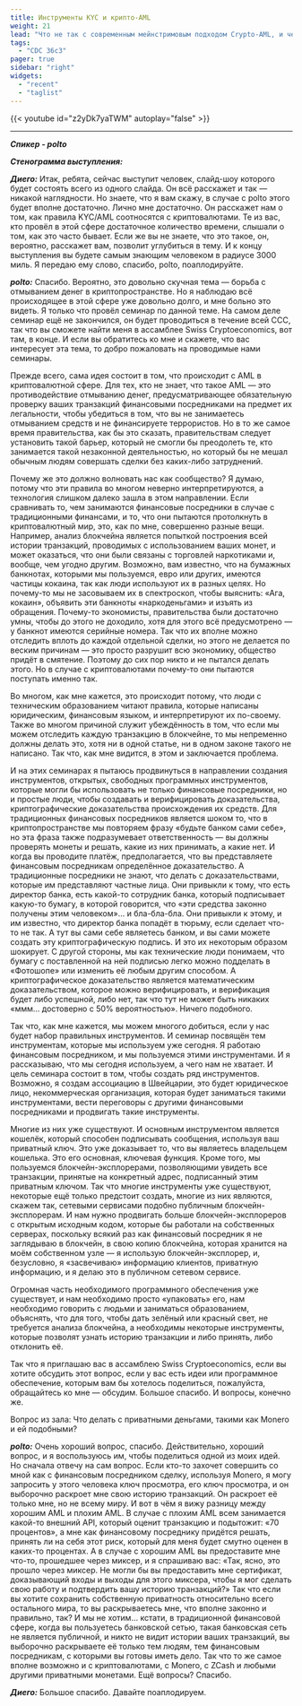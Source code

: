 ```yaml
---
title: Инструменты KYC и крипто-AML
weight: 21
lead: "Что не так с современным мейнстримовым подходом Crypto-AML, и чем он опасен для нашей экономики и общества? Чего от нас требуют законы, и какие ответы даёт на эти вопросы криптография? Стартовый семинар по инструментам Crypto-AML."
tags:
  - "CDC 36c3"
pager: true
sidebar: "right"
widgets:
  - "recent"
  - "taglist"
---
```


{{< youtube id="z2yDk7yaTWM" autoplay="false" >}}

---

_**Спикер - polto**_

_**Стенограмма выступления:**_

_**Диего:**_ Итак, ребята, сейчас выступит человек, слайд-шоу которого будет состоять всего из одного слайда. Он всё расскажет и так — никакой наглядности. Но знаете, что я вам скажу, в случае с polto этого будет вполне достаточно. Лично мне достаточно. Он расскажет нам о том, как правила KYC/AML соотносятся с криптовалютами. Те из вас, кто провёл в этой сфере достаточное количество времени, слышали о том, как это часто бывает. Если же вы не знаете, что это такое, он, вероятно, расскажет вам, позволит углубиться в тему. И к концу выступления вы будете самым знающим человеком в радиусе 3000 миль. Я передаю ему слово, спасибо, polto, поаплодируйте.

_**polto:**_ Спасибо. Вероятно, это довольно скучная тема — борьба с отмыванием денег в криптопространстве. Но я наблюдаю всё происходящее в этой сфере уже довольно долго, и мне больно это видеть. Я только что провёл семинар по данной теме. На самом деле семинар ещё не закончился, он будет проводиться в течение всей CCC, так что вы сможете найти меня в ассамблее Swiss Cryptoeconomics, вот там, в конце. И если вы обратитесь ко мне и скажете, что вас интересует эта тема, то добро пожаловать на проводимые нами семинары.

Прежде всего, сама идея состоит в том, что происходит с AML в криптовалютной сфере. Для тех, кто не знает, что такое AML — это противодействие отмыванию денег, предусматривающее обязательную проверку ваших транзакций финансовыми посредниками на предмет их легальности, чтобы убедиться в том, что вы не занимаетесь отмыванием средств и не финансируете террористов. Но в то же самое время правительства, как бы это сказать, правительствам следует установить такой барьер, который не смогли бы преодолеть те, кто занимается такой незаконной деятельностью, но который бы не мешал обычным людям совершать сделки без каких-либо затруднений.

Почему же это должно волновать нас как сообщество? Я думаю, потому что эти правила во многом неверно интерпретируются, а технология слишком далеко зашла в этом направлении. Если сравнивать то, чем занимаются финансовые посредники в случае с традиционными финансами, и то, что они пытаются протолкнуть в криптовалютный мир, это, как по мне, совершенно разные вещи. Например, анализ блокчейна является попыткой построения всей истории транзакций, проводимых с использованием ваших монет, и может оказаться, что они были связаны с торговлей наркотиками и, вообще, чем угодно другим. Возможно, вам известно, что на бумажных банкнотах, которыми мы пользуемся, евро или других, имеются частицы кокаина, так как люди используют их в разных целях. Но почему-то мы не засовываем их в спектроскоп, чтобы выяснить: «Ага, кокаин», объявить эти банкноты «наркоденьгами» и изъять из обращения. Почему-то экономисты, правительства были достаточно умны, чтобы до этого не доходило, хотя для этого всё предусмотрено — у банкнот имеются серийные номера. Так что их вполне можно отследить вплоть до каждой отдельной сделки, но этого не делается по веским причинам — это просто разрушит всю экономику, общество придёт в смятение. Поэтому до сих пор никто и не пытался делать этого. Но в случае с криптовалютами почему-то они пытаются поступать именно так.

Во многом, как мне кажется, это происходит потому, что люди с техническим образованием читают правила, которые написаны юридическим, финансовым языком, и интерпретируют их по-своему. Также во многом причиной служит убеждённость в том, что если мы можем отследить каждую транзакцию в блокчейне, то мы непременно должны делать это, хотя ни в одной статье, ни в одном законе такого не написано. Так что, как мне видится, в этом и заключается проблема.

И на этих семинарах я пытаюсь продвинуться в направлении создания инструментов, открытых, свободных программных инструментов, которые могли бы использовать не только финансовые посредники, но и простые люди, чтобы создавать и верифицировать доказательства, криптографические доказательства происхождения их средств. Для традиционных финансовых посредников является шоком то, что в криптопространстве мы повторяем фразу «будьте банком сами себе», но эта фраза также подразумевает ответственность — вы должны проверять монеты и решать, какие из них принимать, а какие нет. И когда вы проводите платёж, предполагается, что вы представляете финансовым посредникам определённое доказательство. А традиционные посредники не знают, что делать с доказательствами, которые им представляют частные лица. Они привыкли к тому, что есть директор банка, есть какой-то сотрудник банка, который подписывает какую-то бумагу, в которой говорится, что «эти средства законно получены этим человеком»… и бла-бла-бла. Они привыкли к этому, и им известно, что директор банка попадёт в тюрьму, если сделает что-то не так. А тут вы сами себе являетесь банком, и вы сами можете создать эту криптографическую подпись. И это их некоторым образом шокирует. С другой стороны, мы как технические люди понимаем, что бумагу с поставленной на ней подписью легко можно подделать в «Фотошопе» или изменить её любым другим способом. А криптографическое доказательство является математическим доказательством, которое можно верифицировать, и верификация будет либо успешной, либо нет, так что тут не может быть никаких «ммм… достоверно с 50% вероятностью». Ничего подобного.

Так что, как мне кажется, мы можем многого добиться, если у нас будет набор правильных инструментов. И семинар посвящён тем инструментам, которые мы используем уже сегодня. Я работаю финансовым посредником, и мы пользуемся этими инструментами. И я рассказываю, что мы сегодня используем, а чего нам не хватает. И цель семинара состоит в том, чтобы создать ряд инструментов. Возможно, я создам ассоциацию в Швейцарии, это будет юридическое лицо, некоммерческая организация, которая будет заниматься такими инструментами, вести переговоры с другими финансовыми посредниками и продвигать такие инструменты.

Многие из них уже существуют. И основным инструментом является кошелёк, который способен подписывать сообщения, используя ваш приватный ключ. Это уже доказывает то, что вы являетесь владельцем кошелька. Это его основная, ключевая функция. Кроме того, мы пользуемся блокчейн-эксплорерами, позволяющими увидеть все транзакции, принятые на конкретный адрес, подписанный этим приватным ключом. Так что многие инструменты уже существуют, некоторые ещё только предстоит создать, многие из них являются, скажем так, сетевыми сервисами подобно публичным блокчейн-эксплорерам. И нам нужно продвигать больше блокчейн-эксплореров с открытым исходным кодом, которые бы работали на собственных серверах, поскольку всякий раз как финансовый посредник я не заглядываю в блокчейн, в свою копию блокчейна, которая хранится на моём собственном узле — я использую блокчейн-эксплорер, и, безусловно, я «засвечиваю» информацию клиентов, приватную информацию, и я делаю это в публичном сетевом сервисе.

Огромная часть необходимого программного обеспечения уже существует, и нам необходимо просто «упаковать» его, нам необходимо говорить с людьми и заниматься образованием, объяснять, что для того, чтобы дать зелёный или красный свет, не требуется анализа блокчейна, а необходимы некоторые инструменты, которые позволят узнать историю транзакции и либо принять, либо отклонить её.

Так что я приглашаю вас в ассамблею Swiss Cryptoeconomics, если вы хотите обсудить этот вопрос, если у вас есть идеи или программное обеспечение, которым вам бы хотелось поделиться, пожалуйста, обращайтесь ко мне — обсудим. Большое спасибо. И вопросы, конечно же.

Вопрос из зала: Что делать с приватными деньгами, такими как Monero и ей подобными?

_**polto:**_ Очень хороший вопрос, спасибо. Действительно, хороший вопрос, и я воспользуюсь им, чтобы поделиться одной из моих идей. Но сначала отвечу на сам вопрос. Если кто-то захочет совершить со мной как с финансовым посредником сделку, используя Monero, я могу запросить у этого человека ключ просмотра, его ключ просмотра, и он выборочно раскроет мне свою историю транзакций. Он раскроет её только мне, но не всему миру. И вот в чём я вижу разницу между хорошим AML и плохим AML. В случае с плохим AML всем занимается какой-то внешний API, который оценит транзакцию и подытожит: «70 процентов», а мне как финансовому посреднику придётся решать, принять ли на себя этот риск, который для меня будет смутно оценен в каких-то процентах. А в случае с хорошим AML вы предоставите мне что-то, прошедшее через миксер, и я спрашиваю вас: «Так, ясно, это прошло через миксер. Не могли бы вы предоставить мне сертификат, доказывающий входы и выходы для этого миксера, чтобы я мог сделать свою работу и подтвердить вашу историю транзакций?» Так что если вы хотите сохранить собственную приватность относительно всего остального мира, то вы раскрываетесь мне, что вполне законно и правильно, так? И мы не хотим… кстати, в традиционной финансовой сфере, когда вы пользуетесь банковской сетью, такая банковская сеть не является публичной, и никто не видит истории ваших транзакций, вы выборочно раскрываете её только тем людям, тем финансовым посредникам, с которыми вы готовы иметь дело. Так что то же самое вполне возможно и с криптовалютами, с Monero, с ZCash и любыми другими приватными монетами. Ещё вопросы? Спасибо.

_**Диего:**_ Большое спасибо. Давайте поаплодируем.
